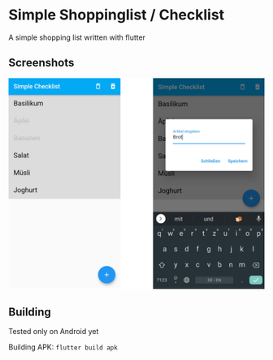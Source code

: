 # Simple Shoppinglist / Checklist

A simple shopping list written with flutter

## Screenshots
![overview](./screenshots/simple_shoppinglist.jpg)

## Building
Tested only on Android yet

Building APK: `flutter build apk`
